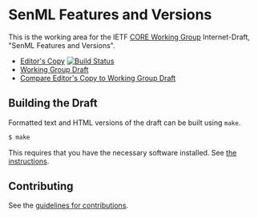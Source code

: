 # SenML Features and Versions

This is the working area for the IETF [CORE Working Group](https://datatracker.ietf.org/wg/core/documents/) Internet-Draft, "SenML Features and Versions".

* [Editor's Copy](https://core-wg.github.io/senml-versions/#go.draft-ietf-core-senml-versions.html) [![Build Status](https://travis-ci.org/core-wg/senml-versions.svg?branch=master)](https://travis-ci.org/core-wg/senml-versions)
* [Working Group Draft](https://tools.ietf.org/html/draft-ietf-core-senml-versions)
* [Compare Editor's Copy to Working Group Draft](https://core-wg.github.io/senml-versions/#go.draft-ietf-core-senml-versions.diff)

## Building the Draft

Formatted text and HTML versions of the draft can be built using `make`.

```sh
$ make
```

This requires that you have the necessary software installed.  See
[the instructions](https://github.com/martinthomson/i-d-template/blob/master/doc/SETUP.md).


## Contributing

See the
[guidelines for contributions](https://github.com/core-wg/senml-versions/blob/master/CONTRIBUTING.md).
